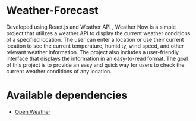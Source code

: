 # Weather-Forecast
Developed using React.js and Weather API , Weather Now is a simple project that utilizes a weather API to display the current weather conditions of a specified location. The user can enter a location or use their current location to see the current temperature, humidity, wind speed, and other relevant weather information. The project also includes a user-friendly interface that displays the information in an easy-to-read format. The goal of this project is to provide an easy and quick way for users to check the current weather conditions of any location.

# Available dependencies
- [Open Weather](https://openweathermap.org/)

